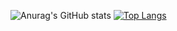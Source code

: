 ![Anurag's GitHub stats](https://github-readme-stats.vercel.app/api?username=Glatrix&show_icons=true&bg_color=DEG,ff6800,d45600)
[![Top Langs](https://github-readme-stats.vercel.app/api/top-langs/?username=Glatrix)](https://github.com/anuraghazra/github-readme-stats&bg_color=DEG,ff6800,d45600)
